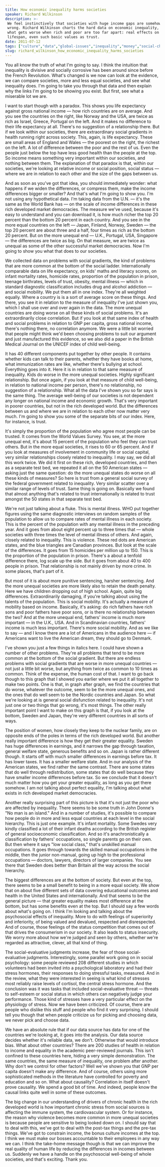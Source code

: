 ```yaml
---
title: How economic inequality harms societies
speaker: Richard Wilkinson
description: >-
 We feel instinctively that societies with huge income gaps are somehow going
 wrong. Richard Wilkinson charts the hard data on economic inequality, and shows
 what gets worse when rich and poor are too far apart: real effects on health,
 lifespan, even such basic values as trust.
date: 2011-07-12
tags: ["culture","data","global-issues","inequality","money","social-change","visualizations"]
slug: richard_wilkinson_how_economic_inequality_harms_societies
---
```


You all know the truth of what I'm going to say. I think the intuition that inequality is
divisive and socially corrosive has been around since before the French Revolution. What's
changed is we now can look at the evidence, we can compare societies, more and less equal
societies, and see what inequality does. I'm going to take you through that data and then
explain why the links I'm going to be showing you exist. But first, see what a miserable
lot we are. 

I want to start though with a paradox. This shows you life expectancy against gross
national income — how rich countries are on average. And you see the countries on the
right, like Norway and the USA, are twice as rich as Israel, Greece, Portugal on the left.
And it makes no difference to their life expectancy at all. There's no suggestion of a
relationship there. But if we look within our societies, there are extraordinary social
gradients in health running right across society. This, again, is life expectancy. These
are small areas of England and Wales — the poorest on the right, the richest on the left.
A lot of difference between the poor and the rest of us. Even the people just below the
top have less good health than the people at the top. So income means something very
important within our societies, and nothing between them. The explanation of that paradox
is that, within our societies, we're looking at relative income or social position, social
status — where we are in relation to each other and the size of the gaps between
us.

And as soon as you've got that idea, you should immediately wonder: what happens if we
widen the differences, or compress them, make the income differences bigger or smaller? And
that's what I'm going to show you. I'm not using any hypothetical data. I'm taking data
from the U.N. — it's the same as the World Bank has — on the scale of income differences
in these rich developed market democracies. The measure we've used, because it's easy to
understand and you can download it, is how much richer the top 20 percent than the bottom
20 percent in each country. And you see in the more equal countries on the left — Japan,
Finland, Norway, Sweden — the top 20 percent are about three and a half, four times as
rich as the bottom 20 percent. But on the more unequal end — U.K., Portugal, USA,
Singapore — the differences are twice as big. On that measure, we are twice as unequal as
some of the other successful market democracies. Now I'm going to show you what that does
to our societies.

We collected data on problems with social gradients, the kind of problems that are more
common at the bottom of the social ladder. Internationally comparable data on life
expectancy, on kids' maths and literacy scores, on infant mortality rates, homicide rates,
proportion of the population in prison, teenage birthrates, levels of trust, obesity,
mental illness — which in standard diagnostic classification includes drug and alcohol
addiction — and social mobility. We put them all in one index. They're all weighted
equally. Where a country is is a sort of average score on these things. And there, you see
it in relation to the measure of inequality I've just shown you, which I shall use over
and over again in the data. The more unequal countries are doing worse on all these kinds
of social problems. It's an extraordinarily close correlation. But if you look at that
same index of health and social problems in relation to GNP per capita, gross national
income, there's nothing there, no correlation anymore. We were a little bit worried that
people might think we'd been choosing problems to suit our argument and just manufactured
this evidence, so we also did a paper in the British Medical Journal on the UNICEF index
of child well-being.

It has 40 different components put together by other people. It contains whether kids can
talk to their parents, whether they have books at home, what immunization rates are like,
whether there's bullying at school. Everything goes into it. Here it is in relation to
that same measure of inequality. Kids do worse in the more unequal societies. Highly
significant relationship. But once again, if you look at that measure of child well-being,
in relation to national income per person, there's no relationship, no suggestion of a
relationship. What all the data I've shown you so far says is the same thing. The average
well-being of our societies is not dependent any longer on national income and economic
growth. That's very important in poorer countries, but not in the rich developed world.
But the differences between us and where we are in relation to each other now matter very
much. I'm going to show you some of the separate bits of our index. Here, for instance, is
trust.

It's simply the proportion of the population who agree most people can be trusted. It
comes from the World Values Survey. You see, at the more unequal end, it's about 15
percent of the population who feel they can trust others. But in the more equal societies,
it rises to 60 or 65 percent. And if you look at measures of involvement in community life
or social capital, very similar relationships closely related to inequality. I may say, we
did all this work twice. We did it first on these rich, developed countries, and then as a
separate test bed, we repeated it all on the 50 American states — asking just the same
question: do the more unequal states do worse on all these kinds of measures? So here is
trust from a general social survey of the federal government related to inequality. Very
similar scatter over a similar range of levels of trust. Same thing is going on. Basically
we found that almost anything that's related to trust internationally is related to trust
amongst the 50 states in that separate test bed.

We're not just talking about a fluke. This is mental illness. WHO put together figures
using the same diagnostic interviews on random samples of the population to allow us to
compare rates of mental illness in each society. This is the percent of the population
with any mental illness in the preceding year. And it goes from about eight percent up to
three times that — whole societies with three times the level of mental illness of others.
And again, closely related to inequality. This is violence. These red dots are American
states, and the blue triangles are Canadian provinces. But look at the scale of the
differences. It goes from 15 homicides per million up to 150. This is the proportion of
the population in prison. There's a about a tenfold difference there, log scale up the
side. But it goes from about 40 to 400 people in prison. That relationship is not mainly
driven by more crime. In some places, that's part of it.

But most of it is about more punitive sentencing, harsher sentencing. And the more unequal
societies are more likely also to retain the death penalty. Here we have children dropping
out of high school. Again, quite big differences. Extraordinarily damaging, if you're
talking about using the talents of the population. This is social mobility. It's actually a
measure of mobility based on income. Basically, it's asking: do rich fathers have rich
sons and poor fathers have poor sons, or is there no relationship between the two? And at
the more unequal end, fathers' income is much more important — in the U.K., USA. And in
Scandinavian countries, fathers' income is much less important. There's more social
mobility. And as we like to say — and I know there are a lot of Americans in the audience
here — if Americans want to live the American dream, they should go to
Denmark.

I've shown you just a few things in italics here. I could have shown a number of other
problems. They're all problems that tend to be more common at the bottom of the social
gradient. But there are endless problems with social gradients that are worse in more
unequal countries — not just a little bit worse, but anything from twice as common to 10
times as common. Think of the expense, the human cost of that. I want to go back though to
this graph that I showed you earlier where we put it all together to make two points. One
is that, in graph after graph, we find the countries that do worse, whatever the outcome,
seem to be the more unequal ones, and the ones that do well seem to be the Nordic
countries and Japan. So what we're looking at is general social disfunction related to
inequality. It's not just one or two things that go wrong, it's most things. The other
really important point I want to make on this graph is that, if you look at the bottom,
Sweden and Japan, they're very different countries in all sorts of ways.

The position of women, how closely they keep to the nuclear family, are on opposite ends
of the poles in terms of the rich developed world. But another really important difference
is how they get their greater equality. Sweden has huge differences in earnings, and it
narrows the gap through taxation, general welfare state, generous benefits and so on.
Japan is rather different though. It starts off with much smaller differences in earnings
before tax. It has lower taxes. It has a smaller welfare state. And in our analysis of the
American states, we find rather the same contrast. There are some states that do well
through redistribution, some states that do well because they have smaller income
differences before tax. So we conclude that it doesn't much matter how you get your
greater equality, as long as you get there somehow. I am not talking about perfect
equality, I'm talking about what exists in rich developed market democracies.

Another really surprising part of this picture is that it's not just the poor who are
affected by inequality. There seems to be some truth in John Donne's "No man is an
island." And in a number of studies, it's possible to compare how people do in more and
less equal countries at each level in the social hierarchy. This is just one example. It's
infant mortality. Some Swedes very kindly classified a lot of their infant deaths
according to the British register of general socioeconomic classification. And so it's
anachronistically a classification by fathers' occupations, so single parents go on their
own. But then where it says "low social class," that's unskilled manual occupations. It
goes through towards the skilled manual occupations in the middle, then the junior
non-manual, going up high to the professional occupations — doctors, lawyers, directors of
larger companies. You see there that Sweden does better than Britain all the way across the
social hierarchy.

The biggest differences are at the bottom of society. But even at the top, there seems to
be a small benefit to being in a more equal society. We show that on about five different
sets of data covering educational outcomes and health in the United States and
internationally. And that seems to be the general picture — that greater equality makes
most difference at the bottom, but has some benefits even at the top. But I should say a
few words about what's going on. I think I'm looking and talking about the psychosocial
effects of inequality. More to do with feelings of superiority and inferiority, of being
valued and devalued, respected and disrespected. And of course, those feelings of the
status competition that comes out of that drives the consumerism in our society. It also
leads to status insecurity. We worry more about how we're judged and seen by others,
whether we're regarded as attractive, clever, all that kind of thing.

The social-evaluative judgments increase, the fear of those social-evaluative
judgments. Interestingly, some parallel work going on in social psychology: some people
reviewed 208 different studies in which volunteers had been invited into a psychological
laboratory and had their stress hormones, their responses to doing stressful tasks,
measured. And in the review, what they were interested in seeing is what kind of stresses
most reliably raise levels of cortisol, the central stress hormone. And the conclusion was
it was tasks that included social-evaluative threat — threats to self-esteem or social
status in which others can negatively judge your performance. Those kind of stresses have
a very particular effect on the physiology of stress. Now we have been criticized. Of
course, there are people who dislike this stuff and people who find it very surprising. I
should tell you though that when people criticize us for picking and choosing data, we
never pick and choose data.

We have an absolute rule that if our data source has data for one of the countries we're
looking at, it goes into the analysis. Our data source decides whether it's reliable data,
we don't. Otherwise that would introduce bias. What about other countries? There are 200
studies of health in relation to income and equality in the academic peer-reviewed
journals. This isn't confined to these countries here, hiding a very simple demonstration.
The same countries, the same measure of inequality, one problem after another. Why don't
we control for other factors? Well we've shown you that GNP per capita doesn't make any
difference. And of course, others using more sophisticated methods in the literature have
controlled for poverty and education and so on. What about causality? Correlation in itself
doesn't prove causality. We spend a good bit of time. And indeed, people know the causal
links quite well in some of these outcomes.

The big change in our understanding of drivers of chronic health in the rich developed
world is how important chronic stress from social sources is affecting the immune system,
the cardiovascular system. Or for instance, the reason why violence becomes more common in
more unequal societies is because people are sensitive to being looked down on. I should
say that to deal with this, we've got to deal with the post-tax things and the pre-tax
things. We've got to constrain income, the bonus culture incomes at the top. I think we
must make our bosses accountable to their employees in any way we can. I think the
take-home message though is that we can improve the real quality of human life by reducing
the differences in incomes between us. Suddenly we have a handle on the psychosocial
well-being of whole societies, and that's exciting. Thank you.

<!--
ad_duration=3.33
event="TEDGlobal 2011"
external_start_time=0
has_talk_citation=0
intro_duration=11.82
is_subtitle_required="False"
is_talk_featured="True"
language="en"
language_swap="False"
native_language="en"
number_of_related_talks=6
number_of_speakers=1
number_of_subtitled_videos=40
number_of_tags=7
number_of_talk_download_languages=40
number_of_talk_more_resources=3
number_of_talk_recommendations=0
number_of_talks_take_actions=0
post_ad_duration=0.83
published_timestamp="2011-10-24 15:05:36"
recording_date="2011-07-12"
speaker_description="Public health researcher"
speaker_is_published=1
speaker_name="Richard Wilkinson"
talk_name="How economic inequality harms societies"
talks_tags=["culture","data","global-issues","inequality","money","social-change","visualizations"]
talks_take_action=[]
url_audio="https://download.ted.com/talks/RichardWilkinson_2011G.mp3?apikey=acme-roadrunner"
url_photo_speaker="https://pe.tedcdn.com/images/ted/3fa2348181a6b936967a978c439d45735f33e022_254x191.jpg"
url_photo_talk="https://pe.tedcdn.com/images/ted/a148d40e8e14c96fab2092c7838cfbc719b23815_800x600.jpg"
url_webpage="https://www.ted.com/talks/richard_wilkinson_how_economic_inequality_harms_societies"
video_type_name="TED Stage Talk"
-->